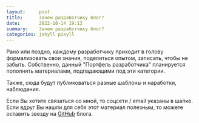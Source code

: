 ```yaml
---
layout:     post
title:      Зачем разработчику блог?
date:       2022-10-14 19:13
summary:    Зачем разработчику блог?
categories: jekyll pixyll
---
```


Рано или поздно, каждому разработчику приходит в голову формализовать свои знания, поделиться опытом, записать, чтобы не забыть.
Собственно, данный "Портфель разработчика" планируется пополнять материалами, подпадающими под эти категории.

Также, сюда будут публиковаться разные шаблоны и наработки, наблюдения.

Если Вы хотите связаться со мной, то соцсети / email указаны в шапке.
Если вдруг Вы нашли для себя этот материал полезным, то можете оставить звезду на  [GitHub](https://github.com/alexandr-leonov/alexandr-leonov.github.com) блога.
